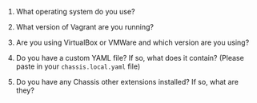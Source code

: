 <!-- Thanks for opening an issue. To help us replicate your issue can you please answer the following questions. -->

1. What operating system do you use?

2. What version of Vagrant are you running?

3. Are you using VirtualBox or VMWare and which version are you using?

4. Do you have a custom YAML file? If so, what does it contain?
   (Please paste in your `chassis.local.yaml` file)

5. Do you have any Chassis other extensions installed? If so, what are they?
